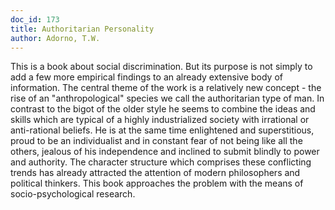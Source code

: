 ```yaml
---
doc_id: 173
title: Authoritarian Personality
author: Adorno, T.W.
---
```


This is a book about social discrimination.  But its purpose is not
simply to add a few more empirical findings to an already extensive body
of information.  The central theme of the work is a relatively new
concept - the rise of an "anthropological" species we call the
authoritarian type of man.  In contrast to the bigot of the older style
he seems to combine the ideas and skills which are typical of a highly 
industrialized society with irrational or anti-rational 
beliefs.  He is at the same time enlightened and superstitious, proud
to be an individualist and in constant fear of not being like all the others,
jealous of his independence and inclined to submit blindly to power
and authority.  The character structure which comprises these conflicting
trends has already attracted the attention of modern philosophers and
political thinkers.  This book approaches the problem with the means of
socio-psychological research.